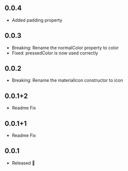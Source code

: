 ## 0.0.4

* Added padding property

## 0.0.3

* Breaking: Rename the normalColor property to color
* Fixed: pressedColor is now used correctly

## 0.0.2

* Breaking: Rename the materialIcon constructor to icon

## 0.0.1+2

* Readme Fix

## 0.0.1+1

* Readme Fix

## 0.0.1

* Released 🚀
